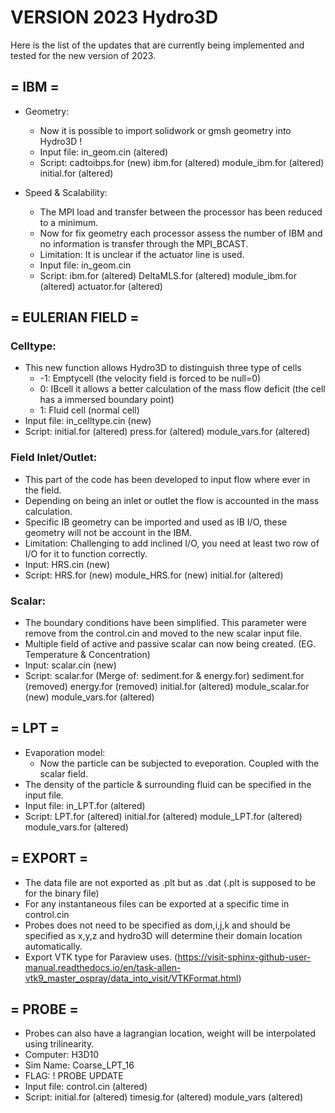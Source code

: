 # VERSION 2023 Hydro3D

Here is the list of the updates that are currently being implemented and tested for the new version of 2023.

## = IBM =
* Geometry:
    * Now it is possible to import solidwork or gmsh geometry into Hydro3D ! 
    * Input file: in_geom.cin	(altered)
    * Script: cadtoibps.for 	(new)
	      ibm.for 		(altered)
	      module_ibm.for	(altered)
	      initial.for	(altered)

* Speed & Scalability:
  * The MPI load and transfer between the processor has been reduced to a minimum.
  * Now for fix geometry each processor assess the number of IBM and no information is transfer through the MPI_BCAST.
  * Limitation: It is unclear if the actuator line is used.
  * Input file: in_geom.cin 	
  * Script: ibm.for 		(altered)
            DeltaMLS.for 	(altered)
	    module_ibm.for 	(altered)
	    actuator.for 	(altered)

## = EULERIAN FIELD =
### Celltype:
  * This new function allows Hydro3D to distinguish three type of cells
    * -1: Emptycell (the velocity field is forced to be null=0)
    * 0: IBcell it allows a better calculation of the mass flow deficit (the cell has a immersed boundary point) 
    * 1: Fluid cell (normal cell)
  * Input file: in_celltype.cin (new)
  * Script: initial.for 	(altered)
	    press.for		(altered)
	    module_vars.for 	(altered)

### Field Inlet/Outlet:
  * This part of the code has been developed to input flow where ever in the field.
  * Depending on being an inlet or outlet the flow is accounted in the mass calculation.
  * Specific IB geometry can be imported and used as IB I/O, these geometry will not be account in the IBM.
  * Limitation: Challenging to add inclined I/O, you need at least two row of I/O for it to function correctly.
  * Input: HRS.cin  (new)
  * Script: HRS.for 		(new)
            module_HRS.for 	(new)
	    initial.for 	(altered)

### Scalar:
  * The boundary conditions have been simplified. This parameter were remove from the control.cin and moved to the new scalar input file.
  * Multiple field of active and passive scalar can now being created. (EG. Temperature & Concentration)
  * Input: scalar.cin		(new)
  * Script: scalar.for   	(Merge of: sediment.for & energy.for)
	    sediment.for 	(removed)
	    energy.for 	 	(removed)
	    initial.for 	(altered)
	    module_scalar.for 	(new)
	    module_vars.for 	(altered)

## = LPT =
* Evaporation model:
  * Now the particle can be subjected to eveporation. Coupled with the scalar field.
* The density of the particle & surrounding fluid can be specified in the input file.
* Input file: in_LPT.for (altered) 
* Script: LPT.for	 	(altered)
	  initial.for 		(altered)
          module_LPT.for	(altered)
	  module_vars.for	(altered)

## = EXPORT =
* The data file are not exported as .plt but as .dat (.plt is supposed to be for the binary file)
* For any instantaneous files can be exported at a specific time in control.cin
* Probes does not need to be specified as dom,i,j,k and should be specified as x,y,z and hydro3D will determine their domain location automatically.
* Export VTK type for Paraview uses. (https://visit-sphinx-github-user-manual.readthedocs.io/en/task-allen-vtk9_master_ospray/data_into_visit/VTKFormat.html)

## = PROBE =
* Probes can also have a lagrangian location, weight will be interpolated using trilinearity. 
* Computer: H3D10
* Sim Name: Coarse_LPT_16
* FLAG: ! PROBE UPDATE
* Input file: control.cin (altered)
* Script: initial.for (altered)
	  timesig.for (altered)
	  module_vars (altered)
